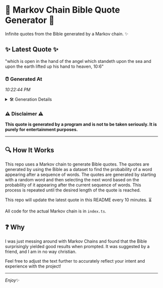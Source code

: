 # 📖 Markov Chain Bible Quote Generator 📖

Infinite quotes from the Bible generated by a Markov chain. ✨

## ✨ Latest Quote ✨
"which is open in the hand of the angel which standeth upon the sea and upon the earth lifted up his hand to heaven, 10:6"

### ⏰ Generated At
*10:22:44 PM*

<details>
    <summary>🛠️ Generation Details</summary>
    <p>
        <strong>🌱 Seed:</strong> which<br>
        <strong>🔄 Iterations:</strong> 24<br>
        <strong>📜 Context History:</strong><br>[ which ]: is<br>[ which, is ]: open<br>[ which, is, open ]: in<br>[ which, is, open, in ]: the<br>[ which, is, open, in, the ]: hand<br>[ which, is, open, in, the, hand ]: of<br>[ is, open, in, the, hand, of ]: the<br>[ open, in, the, hand, of, the ]: angel<br>[ in, the, hand, of, the, angel ]: which<br>[ the, hand, of, the, angel, which ]: standeth<br>[ hand, of, the, angel, which, standeth ]: upon<br>[ of, the, angel, which, standeth, upon ]: the<br>[ the, angel, which, standeth, upon, the ]: sea<br>[ angel, which, standeth, upon, the, sea ]: and<br>[ which, standeth, upon, the, sea, and ]: upon<br>[ standeth, upon, the, sea, and, upon ]: the<br>[ upon, the, sea, and, upon, the ]: earth<br>[ the, sea, and, upon, the, earth ]: lifted<br>[ sea, and, upon, the, earth, lifted ]: up<br>[ and, upon, the, earth, lifted, up ]: his<br>[ upon, the, earth, lifted, up, his ]: hand<br>[ the, earth, lifted, up, his, hand ]: to<br>[ earth, lifted, up, his, hand, to ]: heaven,<br>[ lifted, up, his, hand, to, heaven, ]: 10:6<br>
    </p>
</details>

### ⚠️ Disclaimer ⚠️
**This quote is generated by a program and is not to be taken seriously. It is purely for entertainment purposes.**

---

## 🔍 How It Works

This repo uses a Markov chain to generate Bible quotes. The quotes are generated by using the Bible as a dataset to find the probability of a word appearing after a sequence of words. The quotes are generated by starting with a random word and then selecting the next word based on the probability of it appearing after the current sequence of words. This process is repeated until the desired length of the quote is reached.

This repo will update the latest quote in this README every 10 minutes. ⏳

All code for the actual Markov chain is in `index.ts`.

## ❓ Why

I was just messing around with Markov Chains and found that the Bible surprisingly yielded good results when prompted. 
It was suggested by a friend, and I am in no way christian.

Feel free to adjust the text further to accurately reflect your intent and experience with the project!

---

*Enjoy*✨
